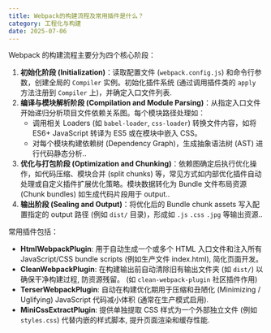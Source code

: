 ```yaml
---
title: Webpack的构建流程及常用插件是什么？
category: 工程化与构建
date: 2025-07-06
---
```

Webpack 的构建流程主要分为四个核心阶段：  
1. **初始化阶段 (Initialization)**：读取配置文件 (`webpack.config.js`) 和命令行参数，创建全局的 `Compiler` 实例。初始化插件系统 (通过调用插件类的 `apply` 方法注册到 `Compiler` 上)，并确定入口文件列表.  
2. **编译与模块解析阶段 (Compilation and Module Parsing)**：从指定入口文件开始递归分析项目文件依赖关系图。每个模块路径处理如：
   - 调用相关 Loaders (如 `babel-loader`, `css-loader`) 转换文件内容，如将 ES6+ JavaScript 转译为 ES5 或在模块中嵌入 CSS。
   - 对每个模块构建依赖树 (Dependency Graph)，生成抽象语法树 (AST) 进行代码静态分析..  
3. **优化与打包阶段 (Optimization and Chunking)**：依赖图确定后执行优化操作，如代码压缩、模块合并 (split chunks) 等，常见方式如内部优化插件自动处理或自定义插件扩展优化策略。模块数据转化为 Bundle 文件布局资源 (Chunk bundles) 如生成代码片段用于 output..  
4. **输出阶段 (Sealing and Output)**：将优化后的 Bundle chunk assets 写入配置指定的 output 路径 (例如 `dist/` 目录)，形成如 `.js` `.css` `.jpg` 等输出资源..  

常用插件包括：  
- **HtmlWebpackPlugin**:  用于自动生成一个或多个 HTML 入口文件和注入所有 JavaScript/CSS bundle scripts (例如生产文件 index.html), 简化页面开发。
- **CleanWebpackPlugin**:  在构建输出前自动清除旧有输出文件夹 (如 `dist/`) 以确保干净构建过程, 防资源残留。 (如 `clean-webpack-plugin` 社区插件作用)
- **TerserWebpackPlugin**:  自动在构建优化期用于压缩和丑陋化 (Minimizing / Uglifying) JavaScript 代码减小体积 (通常在生产模式启用).
- **MiniCssExtractPlugin**:  提供单独提取 CSS 样式为一个外部独立文件 (例如 `styles.css`) 代替内嵌的样式脚本, 提升页面渲染和缓存性能.
